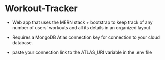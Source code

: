 # Workout-Tracker
- Web app that uses the MERN stack + bootstrap to keep track of any number of users' workouts and all its details in an organized layout.

- Requires a MongoDB Atlas connection key for connection to your cloud database.
- paste your connection link to the ATLAS_URI variable in the .env file



